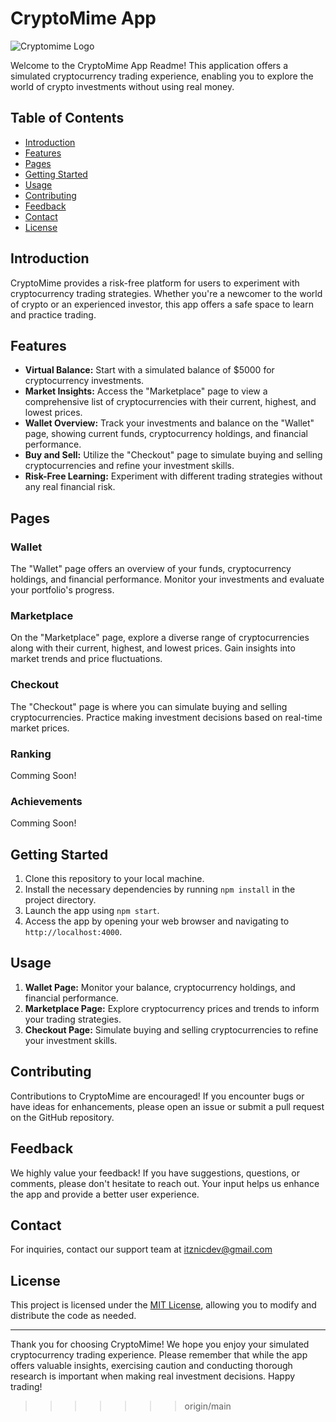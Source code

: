 # CryptoMime App

![Cryptomime Logo](app_logo.png)

Welcome to the CryptoMime App Readme! This application offers a simulated cryptocurrency trading experience, enabling you to explore the world of crypto investments without using real money.

## Table of Contents

- [Introduction](#introduction)
- [Features](#features)
- [Pages](#pages)
- [Getting Started](#getting-started)
- [Usage](#usage)
- [Contributing](#contributing)
- [Feedback](#feedback)
- [Contact](#contact)
- [License](#license)

## Introduction

CryptoMime provides a risk-free platform for users to experiment with cryptocurrency trading strategies. Whether you're a newcomer to the world of crypto or an experienced investor, this app offers a safe space to learn and practice trading.

## Features

- **Virtual Balance:** Start with a simulated balance of $5000 for cryptocurrency investments.
- **Market Insights:** Access the "Marketplace" page to view a comprehensive list of cryptocurrencies with their current, highest, and lowest prices.
- **Wallet Overview:** Track your investments and balance on the "Wallet" page, showing current funds, cryptocurrency holdings, and financial performance.
- **Buy and Sell:** Utilize the "Checkout" page to simulate buying and selling cryptocurrencies and refine your investment skills.
- **Risk-Free Learning:** Experiment with different trading strategies without any real financial risk.

## Pages

### Wallet

The "Wallet" page offers an overview of your funds, cryptocurrency holdings, and financial performance. Monitor your investments and evaluate your portfolio's progress.

### Marketplace

On the "Marketplace" page, explore a diverse range of cryptocurrencies along with their current, highest, and lowest prices. Gain insights into market trends and price fluctuations.

### Checkout

The "Checkout" page is where you can simulate buying and selling cryptocurrencies. Practice making investment decisions based on real-time market prices.

### Ranking

Comming Soon!

### Achievements

Comming Soon!

## Getting Started

1. Clone this repository to your local machine.
2. Install the necessary dependencies by running `npm install` in the project directory.
3. Launch the app using `npm start`.
4. Access the app by opening your web browser and navigating to `http://localhost:4000`.

## Usage

1. **Wallet Page:** Monitor your balance, cryptocurrency holdings, and financial performance.
2. **Marketplace Page:** Explore cryptocurrency prices and trends to inform your trading strategies.
3. **Checkout Page:** Simulate buying and selling cryptocurrencies to refine your investment skills.

## Contributing

Contributions to CryptoMime are encouraged! If you encounter bugs or have ideas for enhancements, please open an issue or submit a pull request on the GitHub repository.

## Feedback

We highly value your feedback! If you have suggestions, questions, or comments, please don't hesitate to reach out. Your input helps us enhance the app and provide a better user experience.

## Contact

For inquiries, contact our support team at itznicdev@gmail.com

## License

This project is licensed under the [MIT License](LICENSE), allowing you to modify and distribute the code as needed.

---

Thank you for choosing CryptoMime! We hope you enjoy your simulated cryptocurrency trading experience. Please remember that while the app offers valuable insights, exercising caution and conducting thorough research is important when making real investment decisions. Happy trading!
>>>>>>> origin/main
